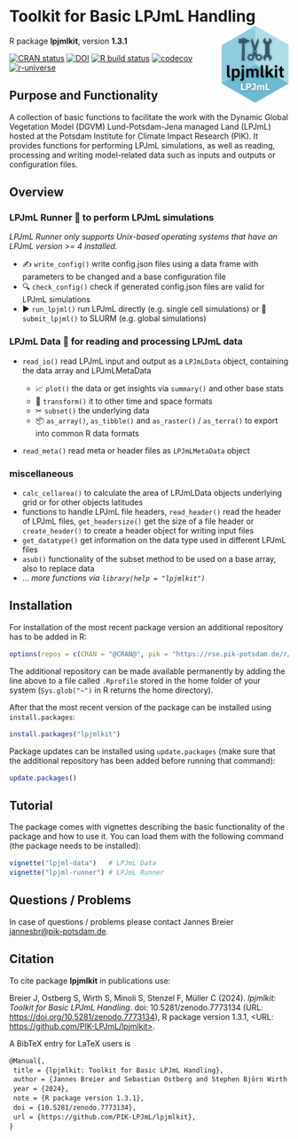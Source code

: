 # Toolkit for Basic LPJmL Handling <a href=''><img src='inst/img/logo.png' align='right' height='139' /></a>

R package **lpjmlkit**, version **1.3.1**

[![CRAN status](https://www.r-pkg.org/badges/version/lpjmlkit)](https://cran.r-project.org/package=lpjmlkit) [![DOI](https://zenodo.org/badge/DOI/10.5281/zenodo.7773134.svg)](https://doi.org/10.5281/zenodo.7773134) [![R build status](https://github.com/PIK-LPJmL/lpjmlkit/workflows/check/badge.svg)](https://github.com/PIK-LPJmL/lpjmlkit/actions) [![codecov](https://codecov.io/gh/PIK-LPJmL/lpjmlkit/branch/master/graph/badge.svg)](https://app.codecov.io/gh/PIK-LPJmL/lpjmlkit) [![r-universe](https://pik-piam.r-universe.dev/badges/lpjmlkit)](https://pik-piam.r-universe.dev/builds)

## Purpose and Functionality

A collection of basic functions to facilitate the work with the
    Dynamic Global Vegetation Model (DGVM) Lund-Potsdam-Jena managed Land
    (LPJmL) hosted at the Potsdam Institute for Climate Impact Research (PIK).
    It provides functions for performing LPJmL simulations, as well as reading,
    processing and writing model-related data such as inputs and outputs or
    configuration files.
## Overview

### **LPJmL Runner &#127939;**  to perform LPJmL simulations
   *LPJmL Runner only supports Unix-based operating systems that have an LPJmL version >= 4 installed.*
- &#9997; `write_config()` write config.json files using a data frame with parameters to be changed and a base configuration file
- &#128269; `check_config()` check if generated config.json files are valid for LPJmL simulations
- &#9654; `run_lpjml()` run LPJmL directly (e.g. single cell simulations) or &#128640; `submit_lpjml()` to SLURM (e.g. global simulations)


### **LPJmL Data &#128190;** for reading and processing LPJmL data
- `read_io()` read LPJmL input and output as a `LPJmLData` object, containing the data array and LPJmLMetaData
    - &#128200; `plot()` the data or get insights via `summary()` and other base stats
    - &#128257; `transform()` it to other time and space formats
    - &#9986; `subset()` the underlying data
    - &#128230; `as_array()`, `as_tibble()` and `as_raster()` / `as_terra()` to export into common R data formats

- `read_meta()` read meta or header files as `LPJmLMetaData` object

### **miscellaneous**
- `calc_cellarea()` to calculate the area of LPJmLData objects underlying grid
or for other objects latitudes
- functions to handle LPJmL file headers, `read_header()` read the header of LPJmL files, `get_headersize()` get the size of a file header or `create_header()` to create a header object for writing input files
- `get_datatype()` get information on the data type used in different LPJmL files
- `asub()` functionality of the subset method to be used on a base array, also to replace data
- ... *more functions via `library(help = "lpjmlkit")`*

## Installation

For installation of the most recent package version an additional repository has to be added in R:

```r
options(repos = c(CRAN = "@CRAN@", pik = "https://rse.pik-potsdam.de/r/packages"))
```
The additional repository can be made available permanently by adding the line above to a file called `.Rprofile` stored in the home folder of your system (`Sys.glob("~")` in R returns the home directory).

After that the most recent version of the package can be installed using `install.packages`:

```r 
install.packages("lpjmlkit")
```

Package updates can be installed using `update.packages` (make sure that the additional repository has been added before running that command):

```r 
update.packages()
```

## Tutorial

The package comes with vignettes describing the basic functionality of the package and how to use it. You can load them with the following command (the package needs to be installed):

```r
vignette("lpjml-data")   # LPJmL Data
vignette("lpjml-runner") # LPJmL Runner
```

## Questions / Problems

In case of questions / problems please contact Jannes Breier <jannesbr@pik-potsdam.de>.

## Citation

To cite package **lpjmlkit** in publications use:

Breier J, Ostberg S, Wirth S, Minoli S, Stenzel F, Müller C (2024). _lpjmlkit: Toolkit for Basic LPJmL Handling_. doi: 10.5281/zenodo.7773134 (URL: https://doi.org/10.5281/zenodo.7773134), R package version 1.3.1, <URL: https://github.com/PIK-LPJmL/lpjmlkit>.

A BibTeX entry for LaTeX users is

 ```latex
@Manual{,
  title = {lpjmlkit: Toolkit for Basic LPJmL Handling},
  author = {Jannes Breier and Sebastian Ostberg and Stephen Björn Wirth and Sara Minoli and Fabian Stenzel and Christoph Müller},
  year = {2024},
  note = {R package version 1.3.1},
  doi = {10.5281/zenodo.7773134},
  url = {https://github.com/PIK-LPJmL/lpjmlkit},
}
```
